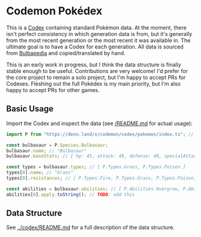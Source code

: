 # Codemon Pokédex

This is a [Codex](../README.md) containing standard Pokémon data. At the moment, there isn't perfect consistency in which generation data is from, but it's generally from the most recent generation or the most recent it was available in. The ultimate goal is to have a Codex for each generation. All data is sourced from [Bulbapedia](https://bulbapedia.bulbagarden.net/wiki/Main_Page) and copied/translated by hand.

This is an early work in progress, but I think the data structure is finally stable enough to be useful. Contributions are very welcome! I'd prefer for the core project to remain a solo project, but I'm happy to accept PRs for Codexes. Fleshing out the full Pokédex is my main priority, but I'm also happy to accept PRs for other games.

## Basic Usage

Import the Codex and inspect the data (see [/README.md](../../README.md) for actual usage):

```ts
import P from "https://deno.land/x/codemon/codex/pokemon/index.ts"; // note: not yet published

const bulbasaur = P.Species.Bulbasaur;
bulbasaur.name; // "Bulbasaur"
bulbasaur.baseStats; // { hp: 45, attack: 49, defense: 49, specialAttack: 65, specialDefense: 65, speed: 45 }

const types = bulbasaur.types; // [ P.Types.Grass, P.Types.Poison ]
types[0].name; // "Grass"
types[0].resistances; // [ P.Types.Fire, P.Types.Grass, P.Types.Poison, P.Types.Flying, P.Types.Bug, P.Types.Dragon, P.Types.Steel ]

const abilities = bulbasaur.abilities; // [ P.Abilities.Overgrow, P.Abilities.Chlorophyll ]
abilities[0].apply.toString(); // TODO: add this

```

## Data Structure

See [../codex/README.md](../codex/README.md#Data-Structure) for a full description of the data structure.